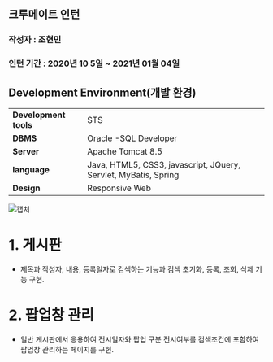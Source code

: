 ## 크루메이트 인턴
### 작성자 : 조현민
### 인턴 기간 : 2020년 10 5일 ~ 2021년 01월 04일

## Development Environment(개발 환경)
<table>
 <tr>
   <td><b>Development tools</b></td>
   <td>STS</td>
 </tr>
 <tr>
   <td><b>DBMS</b></td>
   <td> Oracle -SQL Developer</td> 
 </tr>
 <tr>
   <td><b>Server</b></td>
   <td>Apache Tomcat 8.5</td> 
 </tr>
 <tr>
   <td><b>language</b></td>
   <td>Java, HTML5, CSS3, javascript, JQuery, Servlet, MyBatis, Spring</td> 
 </tr>
 <tr>
  <td><b>Design</b></td>
  <td>Responsive Web</td> 
 </tr>
</table>

![캡처](https://user-images.githubusercontent.com/66407414/103542154-dac5c600-4edf-11eb-9f4f-5e71e97f9ea7.PNG)
<br/>

# 1. 게시판
- 제목과 작성자, 내용, 등록일자로 검색하는 기능과 검색 초기화, 등록, 조회, 삭제 기능 구현.


# 2. 팝업창 관리
- 일반 게시판에서 응용하여 전시일자와 팝업 구분 전시여부를 검색조건에 포함하여 팝업창 관리하는 페이지를 구현.
